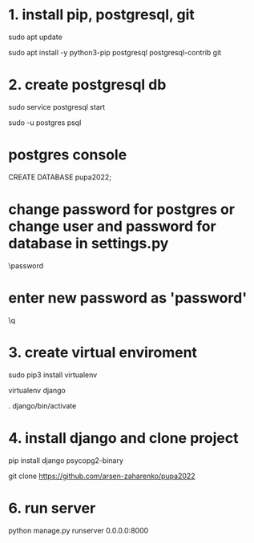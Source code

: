 # 1. install pip, postgresql, git
sudo apt update

sudo apt install -y python3-pip postgresql postgresql-contrib git
# 2. create postgresql db
sudo service postgresql start

sudo -u postgres psql

# postgres console
CREATE DATABASE pupa2022;

# change password for postgres or change user and password for database in settings.py
\password
# enter new password as 'password'

\q
# 3. create virtual enviroment
sudo pip3 install virtualenv

virtualenv django

. django/bin/activate
# 4. install django and clone project
pip install django psycopg2-binary

git clone https://github.com/arsen-zaharenko/pupa2022
# 6. run server 
python manage.py runserver 0.0.0.0:8000
